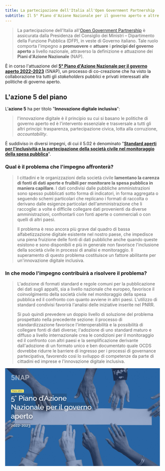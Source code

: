 ```yaml
---
title: La partecipazione dell'Italia all'Open Government Partnership
subtitle: Il 5° Piano d'Azione Nazionale per il governo aperto e altre iniziative istituzionali
---
```


> La partecipazione dell'Italia all'[Open Government Partnership](https://www.opengovpartnership.org/) è assicurata dalla Presidenza del Consiglio dei Ministri – Dipartimento della Funzione Pubblica (DFP), in veste di Governo italiano. Tale ruolo comporta l'impegno a **promuovere** e **attuare** i **principi del governo aperto** a livello nazionale, attraverso la definizione e attuazione dei **Piani d'Azione Nazionale** (NAP).

È in corso l'attuazione del [**5° Piano d'Azione Nazionale per il governo aperto 2022-2023**](https://open.gov.it/governo-aperto/piano-nazionale/5nap#i-contenuti-del-5nap) (5NAP), un processo di co-creazione che ha visto la collaborazione tra tutti gli _stakeholders_ pubblici e privati interessati alle politiche di governo aperto.

## L'azione 5 del piano

L'**azione 5** ha per titolo "**Innovazione digitale inclusiva**":

> l'innovazione digitale è il principio su cui si basano le politiche di governo aperto ed è l'intervento essenziale e trasversale a tutti gli altri principi: trasparenza, partecipazione civica, lotta alla corruzione, _accountability_.

È suddiviso in diversi impegni, di cui il 5.02 è denominato "[**Standard aperti per l'inclusività e la partecipazione della società civile nel monitoraggio della spesa pubblica**](https://open.gov.it/governo-aperto/piano-nazionale/5nap/azione-5/impegno-502)".

### Qual è il problema che l'impegno affronterà?

> I cittadini e le organizzazioni della società civile **lamentano la carenza di fonti di dati aperte e fruibili per monitorare la spesa pubblica in maniera capillare**. I dati condivisi dalle pubbliche amministrazioni sono spesso pubblicati sotto forma di indicatori, in forma aggregata o seguendo schemi particolari che replicano i formati di raccolta o derivano dalle esigenze particolari dell'amministrazione che li raccoglie: a volte è difficile collegare dati provenienti da diverse amministrazioni, confrontarli con fonti aperte o commerciali o con quelli di altri paesi.
>
> Il problema è reso ancora più grave dal quadro di bassa alfabetizzazione digitale esistente nel nostro paese, che impedisce una piena fruizione delle fonti di dati pubbliche anche quando queste esistono e sono disponibili e più in generale non favorisce l'inclusione della società civile in processi di analisi e monitoraggio. Il superamento di questo problema costituisce un fattore abilitante per un'innovazione digitale inclusiva.

### In che modo l'impegno contribuirà a risolvere il problema?

> L'adozione di formati standard e regole comuni per la pubblicazione dei dati sugli appalti, sia a livello nazionale che europeo, favorisce il coinvolgimento della società civile nel monitoraggio della spesa pubblica ed il confronto con quanto avviene in altri paesi. L'utilizzo di standard condivisi favorirà l'analisi delle iniziative inserite nel PNRR.
>
> Si può quindi prevedere un doppio livello di soluzione del problema prospettato nella precedente sezione: il processo di standardizzazione favorisce l'interoperabilità e la possibilità di collegare fonti di dati diverse; l'adozione di uno standard maturo e diffuso a livello internazionale crea le condizioni per il monitoraggio ed il confronto con altri paesi e la semplificazione derivante dall'adozione di un formato unico e ben documentato quale OCDS dovrebbe ridurre le barriere di ingresso per i processi di governance partecipativa, favorendo così lo sviluppo di competenze da parte di cittadini ed imprese e l'innovazione digitale inclusiva.

[![](images/5NAP.png)](https://open.gov.it/governo-aperto/piano-nazionale/5nap)

